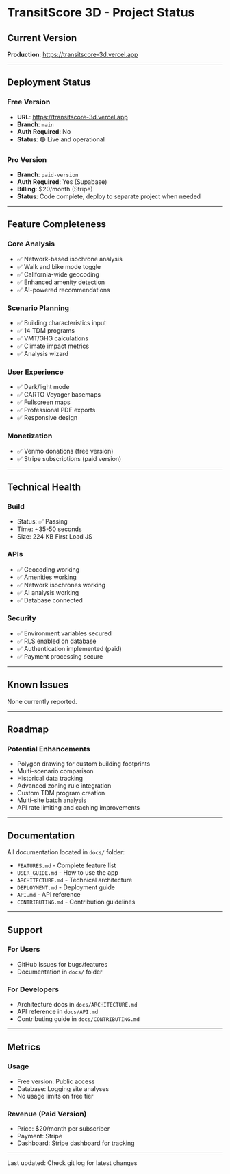 # TransitScore 3D - Project Status

## Current Version

**Production**: https://transitscore-3d.vercel.app

---

## Deployment Status

### Free Version
- **URL**: https://transitscore-3d.vercel.app
- **Branch**: `main`
- **Auth Required**: No
- **Status**: 🟢 Live and operational

### Pro Version
- **Branch**: `paid-version`
- **Auth Required**: Yes (Supabase)
- **Billing**: $20/month (Stripe)
- **Status**: Code complete, deploy to separate project when needed

---

## Feature Completeness

### Core Analysis
- ✅ Network-based isochrone analysis
- ✅ Walk and bike mode toggle  
- ✅ California-wide geocoding
- ✅ Enhanced amenity detection
- ✅ AI-powered recommendations

### Scenario Planning
- ✅ Building characteristics input
- ✅ 14 TDM programs
- ✅ VMT/GHG calculations
- ✅ Climate impact metrics
- ✅ Analysis wizard

### User Experience
- ✅ Dark/light mode
- ✅ CARTO Voyager basemaps
- ✅ Fullscreen maps
- ✅ Professional PDF exports
- ✅ Responsive design

### Monetization
- ✅ Venmo donations (free version)
- ✅ Stripe subscriptions (paid version)

---

## Technical Health

### Build
- Status: ✅ Passing
- Time: ~35-50 seconds
- Size: 224 KB First Load JS

### APIs
- ✅ Geocoding working
- ✅ Amenities working
- ✅ Network isochrones working
- ✅ AI analysis working
- ✅ Database connected

### Security
- ✅ Environment variables secured
- ✅ RLS enabled on database
- ✅ Authentication implemented (paid)
- ✅ Payment processing secure

---

## Known Issues

None currently reported.

---

## Roadmap

### Potential Enhancements
- Polygon drawing for custom building footprints
- Multi-scenario comparison
- Historical data tracking
- Advanced zoning rule integration
- Custom TDM program creation
- Multi-site batch analysis
- API rate limiting and caching improvements

---

## Documentation

All documentation located in `docs/` folder:
- `FEATURES.md` - Complete feature list
- `USER_GUIDE.md` - How to use the app
- `ARCHITECTURE.md` - Technical architecture
- `DEPLOYMENT.md` - Deployment guide
- `API.md` - API reference
- `CONTRIBUTING.md` - Contribution guidelines

---

## Support

### For Users
- GitHub Issues for bugs/features
- Documentation in `docs/` folder

### For Developers
- Architecture docs in `docs/ARCHITECTURE.md`
- API reference in `docs/API.md`
- Contributing guide in `docs/CONTRIBUTING.md`

---

## Metrics

### Usage
- Free version: Public access
- Database: Logging site analyses
- No usage limits on free tier

### Revenue (Paid Version)
- Price: $20/month per subscriber
- Payment: Stripe
- Dashboard: Stripe dashboard for tracking

---

Last updated: Check git log for latest changes

